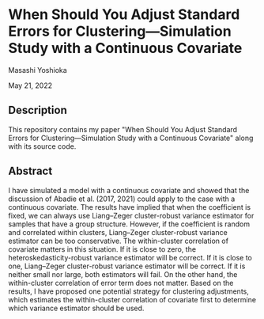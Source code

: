 # When Should You Adjust Standard Errors for Clustering&mdash;Simulation Study with a Continuous Covariate

Masashi Yoshioka

May 21, 2022

## Description

This repository contains my paper "When Should You Adjust Standard Errors for Clustering&mdash;Simulation Study with a Continuous Covariate" along with its source code.

## Abstract

I have simulated a model with a continuous covariate and showed that the discussion of Abadie et al. (2017, 2021) could apply to the case with a continuous covariate. The results have implied that when the coefficient is fixed, we can always use Liang&ndash;Zeger cluster-robust variance estimator for samples that have a group structure. However, if the coefficient is random and correlated within clusters, Liang&ndash;Zeger cluster-robust variance estimator can be too conservative. The within-cluster correlation of covariate matters in this situation. If it is close to zero, the heteroskedasticity-robust variance estimator will be correct. If it is close to one, Liang&ndash;Zeger cluster-robust variance estimator will be correct. If it is neither small nor large, both estimators will fail. On the other hand, the within-cluster correlation of error term does not matter. Based on the results, I have proposed one potential strategy for clustering adjustments, which estimates the within-cluster correlation of covariate first to determine which variance estimator should be used.
